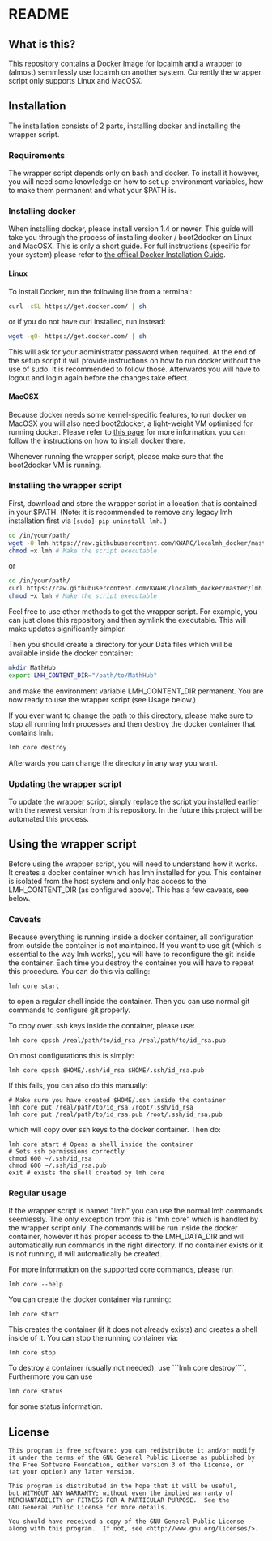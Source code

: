 # README

## What is this?

This repository contains a [Docker](https://www.docker.com/) Image for [localmh](https://github.com/KWARC/localmh) and a wrapper to (almost) semmlessly use localmh on another system. Currently the wrapper script only supports Linux and MacOSX.

## Installation

The installation consists of 2 parts, installing docker and installing the wrapper script.

### Requirements

The wrapper script depends only on bash and docker. To install it however, you will need some knowledge on how to set up environment variables, how to make them permanent and what your $PATH is.

### Installing docker

When installing docker, please install version 1.4 or newer. This guide will take you through the process of installing docker / boot2docker on Linux and MacOSX. This is only a short guide. For full instructions (specific for your system) please refer to [the offical Docker Installation Guide](https://docs.docker.com/installation/).

#### Linux

To install Docker, run the following line from a terminal:
```bash
curl -sSL https://get.docker.com/ | sh
```
or if you do not have curl installed, run instead:
```bash
wget -qO- https://get.docker.com/ | sh
```

This will ask for your administrator password when required. At the end of the setup script it will provide instructions on how to run docker without the use of sudo. It is recommended to follow those. Afterwards you will have to logout and login again before the changes take effect.

#### MacOSX

Because docker needs some kernel-specific features, to run docker on MacOSX you will also need boot2docker, a light-weight VM optimised for running docker. Please refer to [this page](https://docs.docker.com/installation/mac/) for more information. you can follow the instructions on how to install docker there.

Whenever running the wrapper script, please make sure that the boot2docker VM is running.

### Installing the wrapper script

First, download and store the wrapper script in a location that is contained in your $PATH. (Note: it is recommended to remove any legacy lmh installation first via ```[sudo] pip uninstall lmh```. )
```bash
cd /in/your/path/
wget -O lmh https://raw.githubusercontent.com/KWARC/localmh_docker/master/lmh.sh
chmod +x lmh # Make the script executable
```
or
```bash
cd /in/your/path/
curl https://raw.githubusercontent.com/KWARC/localmh_docker/master/lmh.sh > lmhwrap
chmod +x lmh # Make the script executable
```
Feel free to use other methods to get the wrapper script. For example, you can just clone this repository and then symlink the executable. This will make updates significantly simpler.

Then you should create a directory for your Data files which will be available inside the docker container:
```bash
mkdir MathHub
export LMH_CONTENT_DIR="/path/to/MathHub"
```
and make the environment variable LMH_CONTENT_DIR permanent. You are now ready to use the wrapper script (see Usage below.)

If you ever want to change the path to this directory, please make sure to stop all running lmh processes and then destroy the docker container that contains lmh:
```bash
lmh core destroy
```
Afterwards you can change the directory in any way you want.

### Updating the wrapper script

To update the wrapper script, simply replace the script you installed earlier with the newest version from this repository. In the future this project will be automated this process.

## Using the wrapper script

Before using the wrapper script, you will need to understand how it works. It creates a docker container which has lmh installed for you. This container is isolated from the host system and only has access to the LMH_CONTENT_DIR (as configured above). This has a few caveats, see below.

### Caveats

Because everything is running inside a docker container, all configuration from outside the container is not maintained. If you want to use git (which is essential to the way lmh works), you will have to reconfigure the git inside the container. Each time you destroy the container you will have to repeat this procedure. You can do this via calling:
```
lmh core start
```
to open a regular shell inside the container. Then you can use normal git commands to configure git properly.

To copy over .ssh keys inside the container, please use:

```
lmh core cpssh /real/path/to/id_rsa /real/path/to/id_rsa.pub
```
On most configurations this is simply:
```
lmh core cpssh $HOME/.ssh/id_rsa $HOME/.ssh/id_rsa.pub
```

If this fails, you can also do this manually:
```
# Make sure you have created $HOME/.ssh inside the container
lmh core put /real/path/to/id_rsa /root/.ssh/id_rsa
lmh core put /real/path/to/id_rsa.pub /root/.ssh/id_rsa.pub
```
which will copy over ssh keys to the docker container. Then do:

```
lmh core start # Opens a shell inside the container
# Sets ssh permissions correctly
chmod 600 ~/.ssh/id_rsa
chmod 600 ~/.ssh/id_rsa.pub
exit # exists the shell created by lmh core
```
### Regular usage

If the wrapper script is named "lmh" you can use the normal lmh commands seemlessly. The only exception from this is "lmh core" which is handled by the wrapper script only. The commands will be run inside the docker container, however it has proper access to the LMH_DATA_DIR and will automatically run commands in the right directory. If no container exists or it is not running, it will automatically be created. 

For more information on the supported core commands, please run
```
lmh core --help
```

You can create the docker container via running:
```
lmh core start
```
This creates the container (if it does not already exists) and creates a shell inside of it.
You can stop the running container via:
```
lmh core stop
```

To destroy a container (usually not needed), use ```lmh core destroy````. Furthermore you can use
```
lmh core status
```
for some status information.


## License

    This program is free software: you can redistribute it and/or modify
    it under the terms of the GNU General Public License as published by
    the Free Software Foundation, either version 3 of the License, or
    (at your option) any later version.

    This program is distributed in the hope that it will be useful,
    but WITHOUT ANY WARRANTY; without even the implied warranty of
    MERCHANTABILITY or FITNESS FOR A PARTICULAR PURPOSE.  See the
    GNU General Public License for more details.

    You should have received a copy of the GNU General Public License
    along with this program.  If not, see <http://www.gnu.org/licenses/>.
